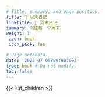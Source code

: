 ```yaml
---
# Title, summary, and page position.
title: 🤖 周末日记
linktitle: 🤖 周末日记
summary: 向往每一个周末
weight: 1
 icon: book
 icon_pack: fas

# Page metadata.
date: '2022-07-05T09:00:00Z'
type: book # Do not modify.
toc: false
---
```


{{< list_children >}}
